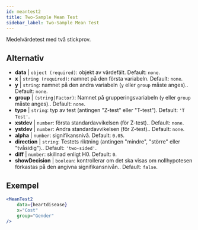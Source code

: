 ```yaml
---
id: meantest2
title: Two-Sample Mean Test
sidebar_label: Two-Sample Mean Test
---
```


Medelvärdetest med två stickprov.

## Alternativ

* __data__ | `object (required)`: objekt av värdefält. Default: `none`.
* __x__ | `string (required)`: namnet på den första variabeln. Default: `none`.
* __y__ | `string`: namnet på den andra variabeln (`y` eller `group` måste anges).. Default: `none`.
* __group__ | `(string|Factor)`: Namnet på grupperingsvariabeln (`y` eller `group` måste anges).. Default: `none`.
* __type__ | `string`: typ av test (antingen "Z-test" eller "T-test"). Default: `'T Test'`.
* __xstdev__ | `number`: första standardavvikelsen (för Z-test).. Default: `none`.
* __ystdev__ | `number`: Andra standardavvikelsen (för Z-test).. Default: `none`.
* __alpha__ | `number`: signifikansnivå. Default: `0.05`.
* __direction__ | `string`: Testets riktning (antingen "mindre", "större" eller "tvåsidig").. Default: `'two-sided'`.
* __diff__ | `number`: skillnad enligt H0. Default: `0`.
* __showDecision__ | `boolean`: kontrollerar om det ska visas om nollhypotesen förkastas på den angivna signifikansnivån.. Default: `false`.


## Exempel

```jsx live
<MeanTest2
    data={heartdisease} 
    x="Cost"
    group="Gender"
/>
```
